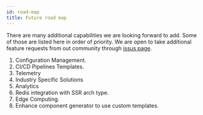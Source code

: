 ```yaml
---
id: road-map
title: Future road map
---
```


There are many additional capabilities we are looking forward to add. Some of those are listed here in order of priority. We are open to take additional feature requests from out community through [issus page](https://github.com/pagesource/universal-react-v2/issues).  

1. Configuration Management. 
2. CI/CD Pipelines Templates. 
3. Telemetry
4. Industry Specific Solutions 
5. Analytics  
6. Redis integration with SSR arch type. 
7. Edge Computing. 
8. Enhance component generator to use custom templates.


